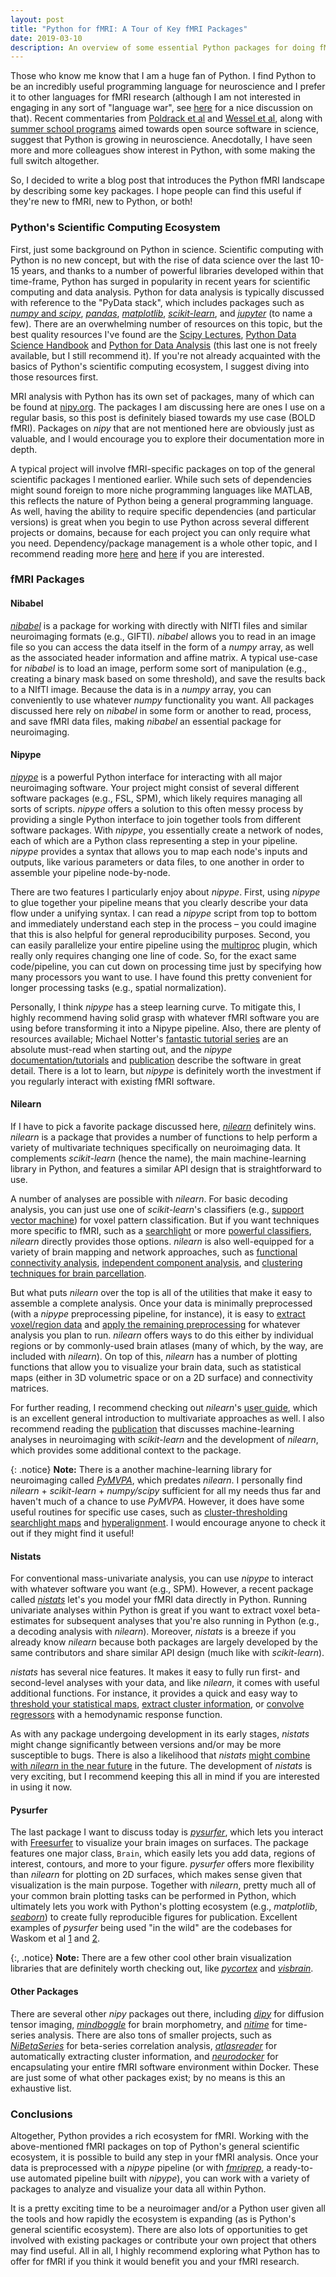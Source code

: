 ```yaml
---
layout: post
title: "Python for fMRI: A Tour of Key fMRI Packages"
date: 2019-03-10
description: An overview of some essential Python packages for doing fMRI analysis
---
```


Those who know me know that I am a huge fan of Python. I find Python to be an incredibly useful programming language for neuroscience and I prefer it to other languages for fMRI research (although I am not interested in engaging in any sort of "language war", see [here](https://sebastianraschka.com/blog/2015/why-python.html) for a nice discussion on that). Recent commentaries from [Poldrack et al](https://arxiv.org/abs/1809.10024) and [Wessel et al](https://www.cell.com/trends/cognitive-sciences/fulltext/S1364-6613(19)30021-X), along with [summer school programs](https://neurohackademy.org/) aimed towards open source software in science, suggest that Python is growing in neuroscience. Anecdotally, I have seen more and more colleagues show interest in Python, with some making the full switch altogether.

 So, I decided to write a blog post that introduces the Python fMRI landscape by describing some key packages. I hope people can find this useful if they're new to fMRI, new to Python, or both!

### Python's Scientific Computing Ecosystem

First, just some background on Python in science. Scientific computing with Python is no new concept, but with the rise of data science over the last 10-15 years, and thanks to a number of powerful libraries developed within that time-frame, Python has surged in popularity in recent years for scientific computing and data analysis. Python for data analysis is typically discussed with reference to the "PyData stack", which includes packages such as [*numpy* and *scipy*](https://docs.scipy.org/doc/), [*pandas*](https://pandas.pydata.org/), [*matplotlib*](http://matplotlib.org/), [*scikit-learn*](https://scikit-learn.org/stable/), and [*jupyter*](https://jupyter.org/) (to name a few). There are an overwhelming number of resources on this topic, but the best quality resources I've found are the [Scipy Lectures](http://scipy-lectures.org/), [Python Data Science Handbook](https://jakevdp.github.io/PythonDataScienceHandbook/) and [Python for Data Analysis](http://wesmckinney.com/pages/book.html) (this last one is not freely available, but I still recommend it). If you're not already acquainted with the basics of Python's scientific computing ecosystem, I suggest diving into those resources first.


MRI analysis with Python has its own set of packages, many of which can be found at [nipy.org](http://nipy.org/). The packages I am discussing here are ones I use on a regular basis, so this post is definitely biased towards my use case (BOLD fMRI). Packages on *nipy* that are not mentioned here are obviously just as valuable, and I would encourage you to explore their documentation more in depth.


A typical project will involve fMRI-specific packages on top of the general scientific packages I mentioned earlier. While such sets of dependencies might sound foreign to more niche programming languages like MATLAB, this reflects the nature of Python being a general programming language. As well, having the ability to require specific dependencies (and particular versions) is great when you begin to use Python across several different projects or domains, because for each project you can only require what you need. Dependency/package management is a whole other topic, and I recommend reading more [here](https://medium.freecodecamp.org/why-you-need-python-environments-and-how-to-manage-them-with-conda-85f155f4353c) and [here](https://jakevdp.github.io/blog/2016/08/25/conda-myths-and-misconceptions/) if you are interested.

### fMRI Packages

#### Nibabel

[*nibabel*](https://nipy.org/nibabel/) is a package for working with directly with NIfTI files and similar neuroimaging formats (e.g., GIFTI). *nibabel* allows you to read in an image file so you can access the data itself in the form of a *numpy* array, as well as the associated header information and affine matrix. A typical use-case for *nibabel* is to load an image, perform some sort of manipulation (e.g., creating a binary mask based on some threshold), and save the results back to a NIfTI image. Because the data is in a *numpy* array, you can conveniently to use whatever *numpy* functionality you want. All packages discussed here rely on *nibabel* in some form or another to read, process, and save fMRI data files, making *nibabel* an essential package for neuroimaging.

#### Nipype

[*nipype*](https://nipype.readthedocs.io/en/latest/index.html) is a powerful Python interface for interacting with all major neuroimaging software. Your project might consist of several different software packages (e.g., FSL, SPM), which likely requires managing all sorts of scripts. *nipype* offers a solution to this often messy process by providing a single Python interface to join together tools from different software packages. With *nipype*, you essentially create a network of nodes, each of which are a Python class representing a step in your pipeline. *nipype* provides a syntax that allows you to map each node's inputs and outputs, like various parameters or data files, to one another in order to assemble your pipeline node-by-node.

There are two features I particularly enjoy about *nipype*. First, using *nipype* to glue together your pipeline means that you clearly describe your data flow under a unifying syntax. I can read a *nipype* script from top to bottom and immediately understand each step in the process – you could imagine that this is also helpful for general reproducibility purposes. Second, you can easily parallelize your entire pipeline using the [multiproc](https://nipype.readthedocs.io/en/0.11.0/users/plugins.html#multiproc) plugin, which really only requires changing one line of code. So, for the exact same code/pipeline, you can cut down on processing time just by specifying how many processors you want to use. I have found this pretty convenient for longer processing tasks (e.g., spatial normalization).


Personally, I think *nipype* has a steep learning curve. To mitigate this, I highly recommend having solid grasp with whatever fMRI software you are using before transforming it into a Nipype pipeline. Also, there are plenty of resources available; Michael Notter's [fantastic tutorial series](https://miykael.github.io/nipype_tutorial/) are an absolute must-read when starting out, and the *nipype* [documentation/tutorials](https://nipype.readthedocs.io/en/latest/documentation.html) and [publication](https://www.frontiersin.org/articles/10.3389/fninf.2011.00013/full) describe the software in great detail. There is a lot to learn, but *nipype* is definitely worth the investment if you regularly interact with existing fMRI software.

#### Nilearn

If I have to pick a favorite package discussed here, [*nilearn*](http://nilearn.github.io/index.html) definitely wins. *nilearn* is a package that provides a number of functions to help perform a variety of multivariate techniques specifically on neuroimaging data. It complements *scikit-learn* (hence the name), the main machine-learning library in Python, and features a similar API design that is straightforward to use.


A number of analyses are possible with *nilearn*. For basic decoding analysis, you can just use one of *scikit-learn*'s classifiers (e.g., [support vector machine](https://scikit-learn.org/stable/modules/generated/sklearn.svm.SVC.html#sklearn.svm.SVC)) for voxel pattern classification. But if you want techniques more specific to fMRI, such as a [searchlight](http://nilearn.github.io/modules/generated/nilearn.decoding.SearchLight.html#nilearn.decoding.SearchLight) or more [powerful classifiers](http://nilearn.github.io/modules/generated/nilearn.decoding.SpaceNetClassifier.html#nilearn.decoding.SpaceNetClassifier), *nilearn* directly provides those options. *nilearn* is also well-equipped for a variety of brain mapping and network approaches, such as [functional connectivity analysis](http://nilearn.github.io/modules/generated/nilearn.connectome.ConnectivityMeasure.html#nilearn.connectome.ConnectivityMeasure), [independent component analysis](http://nilearn.github.io/modules/generated/nilearn.decomposition.CanICA.html#nilearn.decomposition.CanICA), and [clustering techniques for brain parcellation](http://nilearn.github.io/modules/generated/nilearn.regions.Parcellations.html#nilearn.regions.Parcellations).

But what puts *nilearn* over the top is all of the utilities that make it easy to assemble a complete analysis. Once your data is minimally preprocessed (with a *nipype* preprocessing pipeline, for instance), it is easy to [extract voxel/region data](http://nilearn.github.io/manipulating_images/masker_objects.html) and [apply the remaining preprocessing](http://nilearn.github.io/manipulating_images/manipulating_images.html) for whatever analysis you plan to run. *nilearn* offers ways to do this either by individual regions or by commonly-used brain atlases (many of which, by the way, are included with *nilearn*). On top of this, *nilearn* has a number of plotting functions that allow you to visualize your brain data, such as  statistical maps (either in 3D volumetric space or on a 2D surface) and connectivity matrices.

For further reading, I recommend checking out *nilearn*'s [user guide](http://nilearn.github.io/user_guide.html), which is an excellent general introduction to multivariate approaches as well. I also recommend reading the [publication](https://www.frontiersin.org/articles/10.3389/fninf.2014.00014/full) that discusses machine-learning analyses in neuroimaging with *scikit-learn* and the development of *nilearn*, which provides some additional context to the package.

{: .notice}
**Note:** There is a another machine-learning library for neuroimaging called [*PyMVPA*](http://www.pymvpa.org/), which predates *nilearn*. I personally find *nilearn* + *scikit-learn* + *numpy/scipy* sufficient for all my needs thus far and haven't much of a chance to use *PyMVPA*. However, it does have some useful routines for specific use cases, such as [cluster-thresholding searchlight maps](http://www.pymvpa.org/generated/mvpa2.algorithms.group_clusterthr.GroupClusterThreshold.html) and [hyperalignment](http://www.pymvpa.org/generated/mvpa2.algorithms.hyperalignment.html#module-mvpa2.algorithms.hyperalignment). I would encourage anyone to check it out if they might find it useful!

#### Nistats

For conventional mass-univariate analysis, you can use *nipype* to interact with whatever software you want (e.g., SPM). However, a recent package called [*nistats*](https://nistats.github.io/index.html) let's you model your fMRI data directly in Python. Running univariate analyses within Python is great if you want to extract voxel beta-estimates for subsequent analyses that you're also running in Python (e.g., a decoding analysis with *nilearn*). Moreover, *nistats*  is a breeze if you already know *nilearn* because both packages are largely developed by the same contributors and share similar API design (much like with *scikit-learn*).

*nistats* has several nice features. It makes it easy to fully run first- and second-level analyses with your data, and like *nilearn*, it comes with useful additional functions. For instance, it provides a quick and easy way to [threshold your statistical maps](https://nistats.github.io/modules/generated/nistats.thresholding.map_threshold.html#nistats.thresholding.map_threshold), [extract cluster information](https://nistats.github.io/modules/generated/nistats.reporting.get_clusters_table.html#nistats.reporting.get_clusters_table), or [convolve regressors](https://nistats.github.io/modules/generated/nistats.hemodynamic_models.compute_regressor.html#nistats.hemodynamic_models.compute_regressor) with a hemodynamic response function.

As with any package undergoing development in its early stages, *nistats* might change significantly between versions and/or may be more susceptible to bugs. There is also a likelihood that *nistats* [might combine with *nilearn* in the near future](https://github.com/nistats/nistats/issues/233) in the future. The development of *nistats* is very exciting, but I recommend keeping this all in mind if you are interested in using it now.

#### Pysurfer

The last package I want to discuss today is [*pysurfer*](http://pysurfer.github.io/index.html), which lets you interact with [Freesurfer](https://surfer.nmr.mgh.harvard.edu/) to visualize your brain images on surfaces. The package features one major class, `Brain`, which easily lets you add data, regions of interest, contours, and more to your figure. *pysurfer* offers more flexibility than *nilearn* for plotting on 2D surfaces, which makes sense given that visualization is the main purpose. Together with *nilearn*, pretty much all of your common brain plotting tasks can be performed in Python, which ultimately lets you work with Python's plotting ecosystem (e.g., *matplotlib*,  [*seaborn*](https://seaborn.pydata.org/index.html)) to create fully reproducible figures for publication. Excellent examples of *pysurfer* being used "in the wild" are the codebases for Waskom et al [1](https://github.com/WagnerLabPapers/Waskom_CerebCortex_2017) and [2](https://github.com/WagnerLabPapers/Waskom_PNAS_2017).

{:, .notice}
**Note:** There are a few other cool other brain visualization libraries that are definitely worth checking out, like [*pycortex*](https://gallantlab.github.io/) and [*visbrain*](http://visbrain.org/).


#### Other Packages

There are several other *nipy* packages out there, including [*dipy*](http://nipy.org/dipy/) for diffusion tensor imaging, [*mindboggle*](https://mindboggle.info/) for brain morphometry, and [*nitime*](http://nipy.org/nitime/) for time-series analysis. There are also tons of smaller projects, such as [*NiBetaSeries*](https://github.com/HBClab/NiBetaSeries) for beta-series correlation analysis,  [*atlasreader*](https://github.com/miykael/atlasreader) for automatically extracting cluster information, and [*neurodocker*](https://github.com/kaczmarj/neurodocker) for encapsulating your entire fMRI software environment within Docker. These are just some of what other packages exist; by no means is this an exhaustive list.


### Conclusions

Altogether, Python provides a rich ecosystem for fMRI. Working with the above-mentioned fMRI packages on top of Python's general scientific ecosystem, it is possible to build any step in your fMRI analysis. Once your data is preprocessed with a *nipype* pipeline (or with [*fmriprep*](https://fmriprep.readthedocs.io/en/stable/index.html), a ready-to-use automated pipeline built with *nipype*), you can work with a variety of packages to analyze and visualize your data all within Python.

It is a pretty exciting time to be a neuroimager and/or a Python user given all the tools and how rapidly the ecosystem is expanding (as is Python's general scientific ecosystem).  There are also lots of opportunities to get involved with existing packages or contribute your own project that others may find useful. All in all, I highly recommend exploring what Python has to offer for fMRI if you think it would benefit you and your fMRI research.